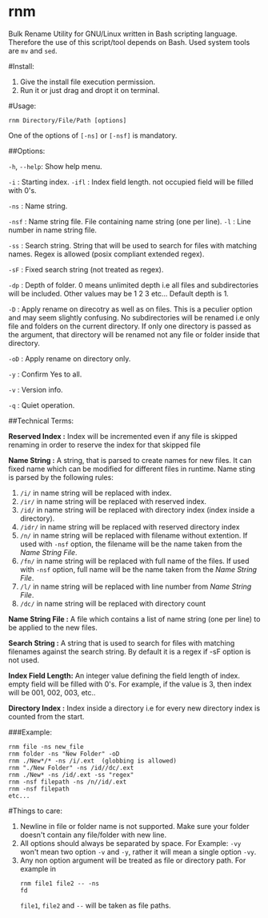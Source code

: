 # rnm
Bulk Rename Utility for GNU/Linux written in Bash scripting language. Therefore the use of this script/tool depends on Bash. Used system tools are `mv` and `sed`.



#Install:

1. Give the <span class="quote">install</span> file execution permission.
2. Run it or just drag and dropt it on terminal.



#Usage:

```
rnm Directory/File/Path [options]
```

One of the options of `[-ns]` or `[-nsf]` is mandatory.

##Options:

`-h`, `--help`: Show help menu.

`-i`  : Starting index.
`-ifl` : Index field length. not occupied field will be
       filled with 0's.

`-ns`  : Name string.
     
`-nsf` : Name string file. File containing name string (one per line).
`-l`   : Line number in name string file.

`-ss` : Search string.
     String that will be used to search for files with matching names.
     Regex is allowed (posix compliant extended regex).
     

`-sF` : Fixed search string (not treated as regex).

`-dp`  : Depth of folder. 0 means unlimited depth i.e all files and subdirectories will
       be included. Other values may be 1 2 3 etc...
       Default depth is 1.
       
`-D`   : Apply rename on direcotry as well as on files.
       This is a peculier option and may seem slightly confusing.
       No subdirectories will be renamed i.e only file and folders on the
       current directory. If only one directory is passed as the argument,
       that directory will be renamed not any file or folder inside that
       directory.
       
`-oD`  : Apply rename on directory only. 

`-y`   : Confirm Yes to all.

`-v`   : Version info.

`-q`   : Quiet operation.

##Technical Terms:

**Reserved Index    :** Index will be incremented even if 
                    any file is skipped renaming in order
                    to reserve the index for that skipped file
                
**Name String       :** A string, that is parsed to create names for new files. It can fixed name which can be modified for different files in runtime.
                    Name sting is parsed by the following rules:
                    
1. `/i/` in name string will be replaced with index.
2. `/ir/` in name string will be replaced with reserved index.
3. `/id/` in name string will be replaced with directory index (index inside a directory).
4. `/idr/` in name string will be replaced with reserved directory index
5. `/n/` in name string will be replaced with filename without extention. If used with `-nsf` option, the filename will be the name taken from the *Name String File*.
6. `/fn/` in name string will be replaced with full name of the files. If used with `-nsf` option, full name will be the name taken from the *Name String File*.
7. `/l/` in name string will be replaced with line number from *Name String File*.
8. `/dc/` in name string will be replaced with directory count

**Name String File  :** A file which contains a list of name string (one per line) to be applied to the new files.
     
**Search String     :** A string that is used to search for files with matching
                    filenames against the search string. By default it is
                    a regex if -sF option is not used.
                 
**Index Field Length:** An integer value defining the field length of index.
                    empty field will be filled with 0's. For example, if
                    the value is 3, then index will be 001, 002, 003, etc..
                    
**Directory Index   :** Index inside a directory i.e for every new directory
                     index is counted from the start.
        
        
###Example:

```
rnm file -ns new_file
rnm folder -ns "New Folder" -oD
rnm ./New*/* -ns /i/.ext  (globbing is allowed)
rnm "./New Folder" -ns /id//dc/.ext
rnm ./New* -ns /id/.ext -ss "regex"
rnm -nsf filepath -ns /n//id/.ext
rnm -nsf filepath
etc...
```


#Things to care:

1. Newline in file or folder name is not supported. Make sure your folder doesn't contain any file/folder with new line.
2. All options should always be separated by space. For Example: `-vy` won't mean two option `-v` and `-y`, rather it will mean a single option `-vy`.
3. Any non option argument will be treated as file or directory path. For example in <pre><code>rnm file1 file2 -- -ns fd</code></pre>`file1`, `file2` and `--` will be taken as file paths.

